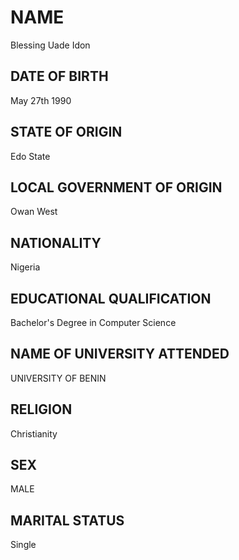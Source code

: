 # NAME
Blessing Uade Idon
## DATE OF BIRTH
May 27th 1990
## STATE OF ORIGIN
Edo State
## LOCAL GOVERNMENT OF ORIGIN
Owan West
## NATIONALITY
Nigeria
## EDUCATIONAL QUALIFICATION
Bachelor's Degree in Computer Science
## NAME OF UNIVERSITY ATTENDED
UNIVERSITY OF BENIN
## RELIGION
Christianity
## SEX
MALE
## MARITAL STATUS
Single

